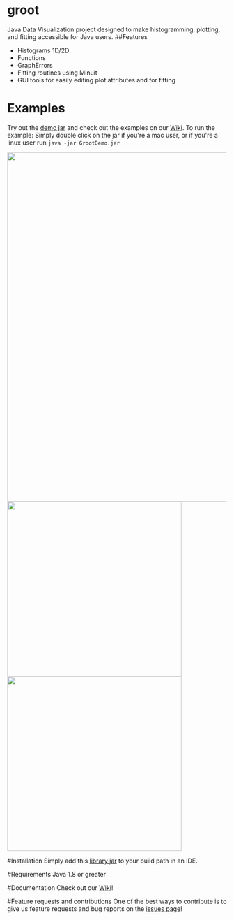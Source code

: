 # groot
Java Data Visualization project designed to make histogramming, plotting, and fitting accessible for Java users. 
##Features
- Histograms 1D/2D
- Functions 
- GraphErrors 
- Fitting routines using Minuit
- GUI tools for easily editing plot attributes and for fitting

# Examples
Try out the [demo jar](https://github.com/gavalian/groot/raw/master/jars/GrootDemo.jar) and check out the examples on our [Wiki](https://github.com/gavalian/groot/wiki "GROOT Wiki"). 
To run the example: Simply double click on the jar if you're a mac user, or if you're a linux user run ```java -jar GrootDemo.jar```

<img src="https://github.com/gavalian/groot/blob/master/images/multipad.png" width="800">
<img src="https://github.com/gavalian/groot/blob/master/images/Histogram2D.png" width="400">
<img src="https://github.com/gavalian/groot/blob/master/images/copyPaste.png" width="400">

#Installation
Simply add this [library jar](https://github.com/gavalian/groot/raw/master/jars/) to your build path in an IDE.

#Requirements
Java 1.8 or greater

#Documentation
Check out our [Wiki](https://github.com/gavalian/groot/wiki "GROOT Wiki")!

#Feature requests and contributions
One of the best ways to contribute is to give us feature requests and bug reports on the [issues page](https://github.com/gavalian/groot/issues "GROOT Issues page")! 
